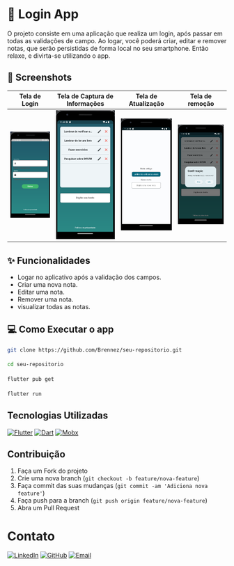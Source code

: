 # 🚀 Login App

O projeto consiste em uma aplicação que realiza um login, após passar em todas as validações de campo. Ao logar, você poderá criar, editar e remover notas, que serão persistidas de forma local no seu smartphone. Então relaxe, e divirta-se utilizando o app.

## 📱 Screenshots

| Tela de Login                | Tela de Captura de Informações   | Tela de Atualização                    | Tela de remoção                   |
|:----------------------------:|:--------------------------------:|:-----------------------------:|:-------------------------------:|
| <img src="screenshots/screenshot-1.png" width="180"> | <img src="screenshots/screenshot-2.png" width="180"> | <img src="screenshots/screenshot-3.png" width="180"> | <img src="screenshots/screenshot-4.png" width="180"> |





## ✨ Funcionalidades

- Logar no aplicativo após a validação dos campos.
- Criar uma nova nota.
- Editar uma nota.
- Remover uma nota.
- visualizar todas as notas.

## 💻 Como Executar o app

```bash
git clone https://github.com/Brennez/seu-repositorio.git

cd seu-repositorio

flutter pub get

flutter run
```

## Tecnologias Utilizadas

[![Flutter](https://img.shields.io/badge/Flutter-blue?style=flat-square&logo=flutter)](https://flutter.dev/)
[![Dart](https://img.shields.io/badge/Dart-blue?style=flat-square&logo=dart)](https://dart.dev/)
[![Mobx](https://img.shields.io/badge/Mobx-blue?style=flat-square&logo=mobx)](https://pub.dev/packages/flutter_mobx)

## Contribuição

1. Faça um Fork do projeto
2. Crie uma nova branch (`git checkout -b feature/nova-feature`)
3. Faça commit das suas mudanças (`git commit -am 'Adiciona nova feature'`)
4. Faça push para a branch (`git push origin feature/nova-feature`)
5. Abra um Pull Request

# Contato

[![LinkedIn](https://img.shields.io/badge/LinkedIn-Profile-blue?style=flat&logo=linkedin)](https://www.linkedin.com/in/tchalisson-brenne-27911421b/)
[![GitHub](https://img.shields.io/badge/GitHub-Profile-brightgreen?style=flat&logo=github)](https://github.com/Brennez)
[![Email](https://img.shields.io/badge/Email-Contact-red?style=flat&logo=gmail)](mailto:tchalisantos40@gmail.com)



